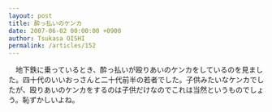 ```yaml
---
layout: post
title: 酔っ払いのケンカ
date: 2007-06-02 00:00:00 +0900
author: Tsukasa OISHI
permalink: /articles/152
---
```


　地下鉄に乗っているとき、酔っ払いが殴りあいのケンカをしているのを見ました。四十代のいいおっさんと二十代前半の若者でした。子供みたいなケンカでしたが、殴りあいのケンカをするのは子供だけなのでこれは当然というものでしょう。恥ずかしいよね。

